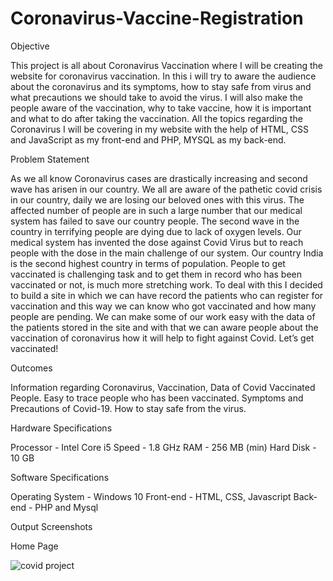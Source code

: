 # Coronavirus-Vaccine-Registration

Objective

This project is all about Coronavirus Vaccination where I will be creating the website for coronavirus vaccination. In this i will try to aware the audience about the coronavirus and its symptoms, how to stay safe from virus and what precautions we should take to avoid the virus. I will also make the people aware of the vaccination, why to take vaccine, how it is important and what to do after taking the vaccination. All the topics regarding the Coronavirus I will be covering in my website with the help of HTML, CSS and JavaScript as my front-end and PHP, MYSQL as my back-end.

Problem Statement 

 As we all know Coronavirus cases are drastically increasing and second wave has arisen in our country. We all are aware of the pathetic covid crisis in our country, daily we are losing our beloved ones with this virus. The affected number of people are in such a large number that our medical system has failed to save our country people. The second wave in the country in terrifying people are dying due to lack of oxygen levels. Our medical system has invented the dose against Covid Virus but to reach people with the dose in the main challenge of our system. Our country India is the second highest country in terms of population. People to get vaccinated is challenging task and to get them in record who has been vaccinated or not, is much more stretching work. To deal with this I decided to build a site in which we can have record the patients who can register for vaccination and this way we can know who got vaccinated and how many people are pending. We can make some of our work easy with the data of the patients stored in the site and with that we can aware people about the vaccination of coronavirus how it will help to fight against Covid. Let’s get vaccinated!

Outcomes 

Information regarding Coronavirus, Vaccination, Data of Covid Vaccinated People. 
Easy to trace people who has been vaccinated.
Symptoms and Precautions of Covid-19.
How to stay safe from the virus.

Hardware Specifications 

Processor	- Intel Core i5
Speed	- 1.8 GHz
RAM	- 256 MB (min)
Hard Disk	- 10 GB


Software Specifications 

Operating System	- Windows 10
Front-end - HTML, CSS, Javascript
Back-end - PHP and Mysql

Output Screenshots 

Home Page 

![covid project](https://user-images.githubusercontent.com/87376487/127755429-051f601d-1dec-437e-9f90-26149ef47c10.png)


